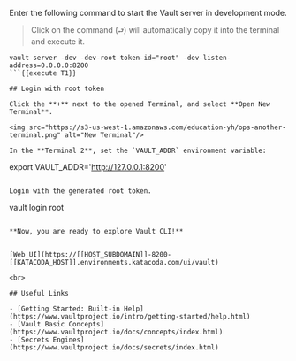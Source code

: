 Enter the following command to start the Vault server in development mode.  

> Click on the command (`⮐`) will automatically copy it into the terminal and execute it.

```
vault server -dev -dev-root-token-id="root" -dev-listen-address=0.0.0.0:8200
```{{execute T1}}

## Login with root token

Click the **+** next to the opened Terminal, and select **Open New Terminal**.

<img src="https://s3-us-west-1.amazonaws.com/education-yh/ops-another-terminal.png" alt="New Terminal"/>

In the **Terminal 2**, set the `VAULT_ADDR` environment variable:

```
export VAULT_ADDR='http://127.0.0.1:8200'
```{{execute T2}}

Login with the generated root token.

```
vault login root
```{{execute T2}}

**Now, you are ready to explore Vault CLI!**


[Web UI](https://[[HOST_SUBDOMAIN]]-8200-[[KATACODA_HOST]].environments.katacoda.com/ui/vault)

<br>

## Useful Links

- [Getting Started: Built-in Help](https://www.vaultproject.io/intro/getting-started/help.html)
- [Vault Basic Concepts](https://www.vaultproject.io/docs/concepts/index.html)
- [Secrets Engines](https://www.vaultproject.io/docs/secrets/index.html)
